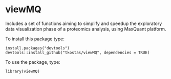 # viewMQ
Includes a set of functions aiming to simplify and speedup the exploratory 
data visualization phase of a proteomics analysis, using MaxQuant platform.

To install this package type:
```
install.packages("devtools")
devtools::install_github("tkostas/viewMQ", dependencies = TRUE)
```
To use the package, type:
```
library(viewMQ)
```
